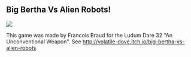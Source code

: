 ## Big Bertha Vs Alien Robots!

![](https://img.itch.io/aW1hZ2UvMjM3OTgvOTQzNjEucG5n/original/AqeKVs.png)

This game was made by Francois Braud for the Ludum Dare 32 "An Unconventional Weapon".
See http://volatile-dove.itch.io/big-bertha-vs-alien-robots
